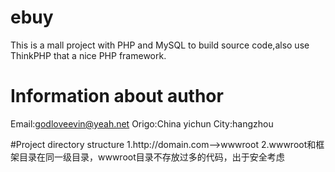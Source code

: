 # ebuy
This is a mall project with PHP and MySQL to build source code,also use ThinkPHP that a nice PHP framework.
# Information about author
Email:godloveevin@yeah.net Origo:China yichun City:hangzhou

#Project directory structure
1.http://domain.com-->wwwroot
2.wwwroot和框架目录在同一级目录，wwwroot目录不存放过多的代码，出于安全考虑
